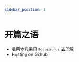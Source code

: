 ```yaml
---
sidebar_position: 1
---
```


# 开篇之语

- 很荣幸的采用 `Docusaurus` [去了解](https://docusaurus.io/)
- Hosting on Github
